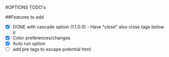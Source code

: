 #OPTIONS TODO's

##Features to add
- [x] DONE with cascade option (1.1.0.0) - Have "close" also close tags below it 
- [x] Color preferences/changes
- [x] Auto run option
- [ ] add pre tags to escape potential html